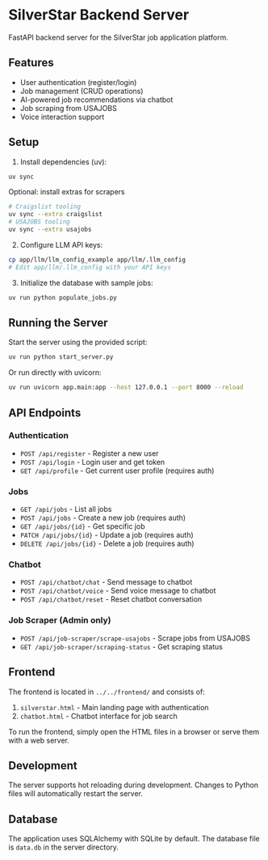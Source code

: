 # SilverStar Backend Server

FastAPI backend server for the SilverStar job application platform.

## Features

- User authentication (register/login)
- Job management (CRUD operations)
- AI-powered job recommendations via chatbot
- Job scraping from USAJOBS
- Voice interaction support

## Setup

1. Install dependencies (uv):
```bash
uv sync
```

Optional: install extras for scrapers
```bash
# Craigslist tooling
uv sync --extra craigslist
# USAJOBS tooling
uv sync --extra usajobs
```

2. Configure LLM API keys:
```bash
cp app/llm/llm_config_example app/llm/.llm_config
# Edit app/llm/.llm_config with your API keys
```

3. Initialize the database with sample jobs:
```bash
uv run python populate_jobs.py
```

## Running the Server

Start the server using the provided script:
```bash
uv run python start_server.py
```

Or run directly with uvicorn:
```bash
uv run uvicorn app.main:app --host 127.0.0.1 --port 8000 --reload
```

## API Endpoints

### Authentication
- `POST /api/register` - Register a new user
- `POST /api/login` - Login user and get token
- `GET /api/profile` - Get current user profile (requires auth)

### Jobs
- `GET /api/jobs` - List all jobs
- `POST /api/jobs` - Create a new job (requires auth)
- `GET /api/jobs/{id}` - Get specific job
- `PATCH /api/jobs/{id}` - Update a job (requires auth)
- `DELETE /api/jobs/{id}` - Delete a job (requires auth)

### Chatbot
- `POST /api/chatbot/chat` - Send message to chatbot
- `POST /api/chatbot/voice` - Send voice message to chatbot
- `POST /api/chatbot/reset` - Reset chatbot conversation

### Job Scraper (Admin only)
- `POST /api/job-scraper/scrape-usajobs` - Scrape jobs from USAJOBS
- `GET /api/job-scraper/scraping-status` - Get scraping status

## Frontend

The frontend is located in `../../frontend/` and consists of:

1. `silverstar.html` - Main landing page with authentication
2. `chatbot.html` - Chatbot interface for job search

To run the frontend, simply open the HTML files in a browser or serve them with a web server.

## Development

The server supports hot reloading during development. Changes to Python files will automatically restart the server.

## Database

The application uses SQLAlchemy with SQLite by default. The database file is `data.db` in the server directory.
